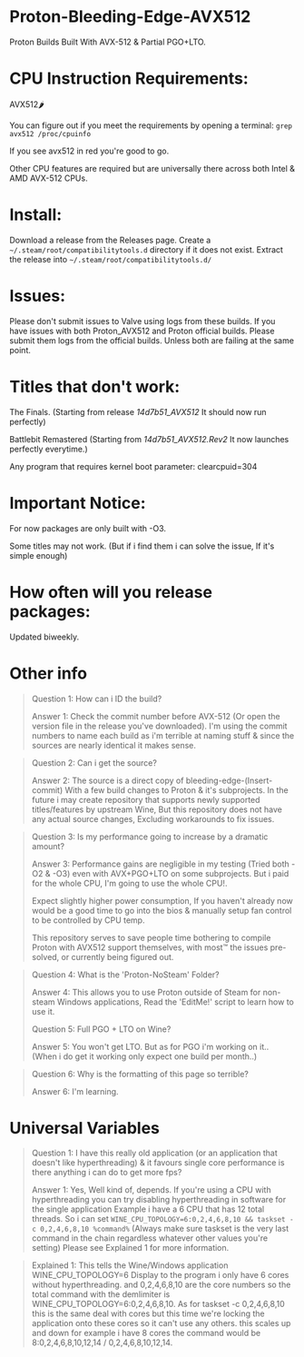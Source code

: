 # Proton-Bleeding-Edge-AVX512
Proton Builds Built With AVX-512 &amp; Partial PGO+LTO.


# CPU Instruction Requirements:
AVX512🌶️

You can figure out if you meet the requirements by opening a terminal:   `grep avx512 /proc/cpuinfo`

If you see avx512 in red you're good to go.

Other CPU features are required but are universally there across both Intel & AMD AVX-512 CPUs.

# Install:

Download a release from the Releases page.
Create a `~/.steam/root/compatibilitytools.d` directory if it does not exist.
Extract the release into `~/.steam/root/compatibilitytools.d/`

# Issues:
Please don't submit issues to Valve using logs from these builds. If you have issues with both Proton_AVX512 and Proton official builds. Please submit them logs from the official builds. Unless both are failing at the same point.


# Titles that don't work:
The Finals. (Starting from release _14d7b51_AVX512_ It should now run perfectly)

Battlebit Remastered (Starting from _14d7b51_AVX512.Rev2_ It now launches perfectly everytime.)

Any program that requires kernel boot parameter: clearcpuid=304

# Important Notice:
For now packages are only built with -O3.

Some titles may not work. (But if i find them i can solve the issue, If it's simple enough)

# How often will you release packages:
Updated biweekly.

# Other info

>Question 1: How can i ID the build?
>
>Answer 1: Check the commit number before AVX-512 (Or open the version file in the release you've downloaded).
>I'm using the commit numbers to name each build as i'm terrible at naming stuff & since the sources are nearly identical it makes sense.


>Question 2: Can i get the source?
>
>Answer 2: The source is a direct copy of bleeding-edge-(Insert-commit) With a few build changes to Proton & it's subprojects. In the future i may create repository that supports newly supported titles/features by upstream Wine, But this repository does not have any actual source changes, Excluding workarounds to fix issues.


>Question 3: Is my performance going to increase by a dramatic amount?
>
>Answer 3: Performance gains are negligible in my testing (Tried both -O2 & -O3) even with AVX+PGO+LTO on some subprojects. But i paid for the whole CPU, I'm going to use the whole CPU!. 
>
>Expect slightly higher power consumption, If you haven't already now would be a good time to go into the bios & manually setup fan control to be controlled by CPU temp. 
>
>This repository serves to save people time bothering to compile Proton with AVX512 support themselves, with most™️ the issues pre-solved, or currently being figured out.


>Question 4: What is the 'Proton-NoSteam' Folder?
>
>Answer 4: This allows you to use Proton outside of Steam for non-steam Windows applications, Read the 'EditMe!' script to learn how to use it.
>
>
>Question 5: Full PGO + LTO on Wine?
>
>Answer 5: You won't get LTO. But as for PGO i'm working on it.. (When i do get it working only expect one build per month..)

>Question 6: Why is the formatting of this page so terrible?
>
>Answer 6: I'm learning.

# Universal Variables

>Question 1: I have this really old application (or an application that doesn't like hyperthreading) & it favours single core performance is there anything i can do to get more fps?
>
>Answer 1: Yes, Well kind of, depends. If you're using a CPU with hyperthreading you can try disabling hyperthreading in software for the single application
Example i have a 6 CPU that has 12 total threads. So i can set `WINE_CPU_TOPOLOGY=6:0,2,4,6,8,10 && taskset -c 0,2,4,6,8,10 %command%` (Always make sure taskset is the very last command in the chain regardless whatever other values you're setting) Please see Explained 1 for more information.

>Explained 1: This tells the Wine/Windows application WINE_CPU_TOPOLOGY=6 Display to the program i only have 6 cores without hyperthreading. and 0,2,4,6,8,10 are the core numbers so the total command with the demlimiter is WINE_CPU_TOPOLOGY=6:0,2,4,6,8,10. As for taskset -c 0,2,4,6,8,10 this is the same deal with cores but this time we're locking the application onto these cores so it can't use any others. this scales up and down for example i have 8 cores the command would be 8:0,2,4,6,8,10,12,14 / 0,2,4,6,8,10,12,14.

